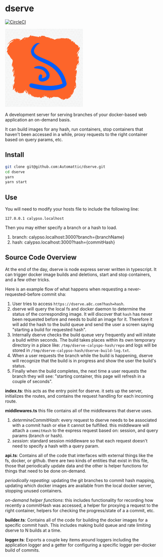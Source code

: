 # dserve

[![CircleCI](https://circleci.com/gh/Automattic/dserve/tree/master.svg?style=svg&circle-token=061a56710d3d75a9251ff74141b1c758a0790461)](https://circleci.com/gh/Automattic/dserve/tree/master)

<img src="https://raw.githubusercontent.com/Automattic/dserve/f699948673de4600a181484f5ab96a4a153eb552/logo.png" width=256 />

A development server for serving branches of your docker-based web application an on-demand basis.

It can build images for any hash, run containers, stop containers that haven't been accessed in a
while, proxy requests to the right container based on query params, etc.

## Install

```bash
git clone git@github.com:Automattic/dserve.git
cd dserve
yarn
yarn start
```

## Use

You will need to modify your hosts file to include the following line:

```
127.0.0.1 calypso.localhost
```

Then you may either specify a branch or a hash to load.

1. branch: calypso.localhost:3000?branch={branchName}
2. hash: calypso.localhost:3000?hash={commitHash}

## Source Code Overview

At the end of the day, dserve is node express server written in typescript. It can trigger docker image
builds and deletions, start and stop containers, and a few other tricks.

Here is an example flow of what happens when requesting a never-requested-before commit sha:
1. User tries to access `https://dserve.a8c.com?hash=hash`.
2. dserve will query the local fs and docker daemon to determine the status of the corresponding image. It will discover that `hash` has never been requested before and needs to build an image for it. Therefore it will add the hash to the build queue and send the user a screen saying "starting a build for requested hash".
3. Internally dserve checks the build queue very frequently and will initate a build within seconds. The build takes places within its own temporary directory in a place like: `/tmp/dserve-calyspo-hash/repo` and logs will be stored in `/tmp/dserve-calypso-hash/dserve-build-log.txt`.
4. When a user requests the branch while the build is happening, dserve will recognize that the build is in progress and show the user the build's status.
5. Finally when the build completes, the next time a user requests the branch they will see: "starting container, this page will refresh in a couple of seconds".


**index.ts**: this acts as the entry point for dserve.  it sets up the server, initializes the routes, and contains the request handling for each incoming route.

**middlewares.ts** this file contains all of the middlewares that dserve uses.

  1. _determineCommitHash_: every request to dserve needs to be associated with a commit hash or else it cannot be fulfilled.  this middleware will attach a `commitHash` to the express request based on: session, and query params (branch or hash).
  2. _session_: standard session middleware so that each request doesn't need to specify a hash with a query param.

**api.ts**: Contains all of the code that interfaces with external things like the fs, docker, or github.  there are two kinds of entities that exist in this file, those that periodically update data and the other is helper functions for things that need to be done on-demand.

_periodically repeating_: updating the git branches to commit hash mapping, updating which docker images are available from the local docker server, stopping unused containers.

_on-demand helper functions_: this includes functionality for recording how recently a commitHash was accessed, a helper for proxying a request to the right container, helpers for checking the progress/state of a a commit, etc.

**builder.ts**: Contains all of the code for building the docker images for a specific commit hash.  This includes making build queue and rate limiting dserve to N builds at a time.

**logger.ts**: Exports a couple key items around loggers including the application logger and a getter for configuring a specific logger per-docker build of commits.
